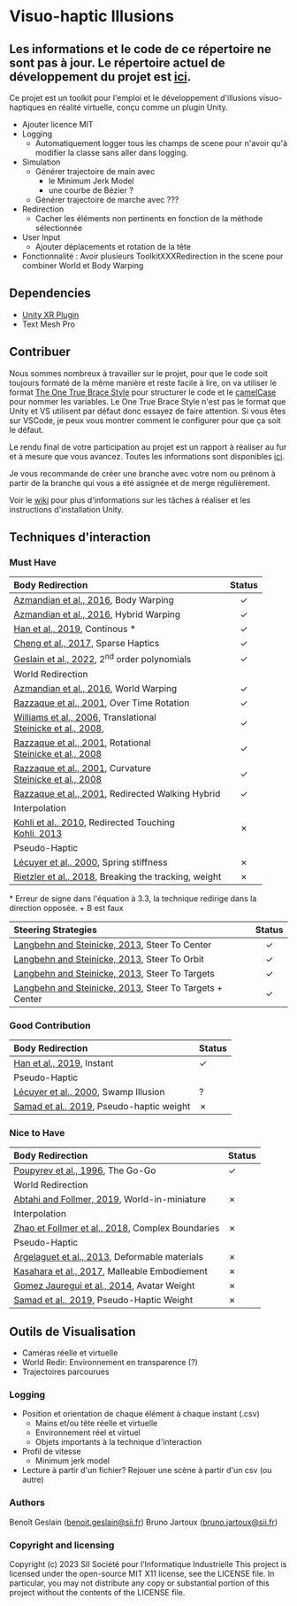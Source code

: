 # Visuo-haptic Illusions


## Les informations et le code de ce répertoire ne sont pas à jour. Le répertoire actuel de développement du projet est [ici](https://github.com/BenoitGeslain/Visuo-haptic-Illusions-Toolkit).

Ce projet est un toolkit pour l'emploi et le développement d'illusions visuo-haptiques en réalité virtuelle, conçu comme un plugin Unity.

- Ajouter licence MIT
- Logging
  - Automatiquement logger tous les champs de scene pour n'avoir qu'à modifier la classe sans aller dans logging.
- Simulation
  - Générer trajectoire de main avec
    - le Minimum Jerk Model
    - une courbe de Bézier ?
  - Générer trajectoire de marche avec ???
- Redirection
  - Cacher les éléments non pertinents en fonction de la méthode sélectionnée
- User Input
  - Ajouter déplacements et rotation de la tête
- Fonctionnalité : Avoir plusieurs ToolkitXXXRedirection in the scene pour combiner World et Body Warping

## Dependencies

- [Unity XR Plugin](https://github.com/ValveSoftware/unity-xr-plugin)
- Text Mesh Pro

## Contribuer

Nous sommes nombreux à travailler sur le projet, pour que le code soit toujours formaté de la même manière et reste facile à lire, on va utiliser le format [The One True Brace Style](https://en.wikipedia.org/wiki/Indentation_style#Variant:_1TBS_(OTBS)) pour structurer le code et le [camelCase](https://fr.wikipedia.org/wiki/Camel_case) pour nommer les variables. Le One True Brace Style n'est pas le format que Unity et VS utilisent par défaut donc essayez de faire attention. Si vous êtes sur VSCode, je peux vous montrer comment le configurer pour que ça soit le défaut.

Le rendu final de votre participation au projet est un rapport à réaliser au fur et à mesure que vous avancez. Toutes les informations sont disponibles [ici](../../wikis).

Je vous recommande de créer une branche avec votre nom ou prénom à partir de la branche qui vous a été assignée et de merge régulièrement.

Voir le [wiki](../../wikis) pour plus d'informations sur les tâches à réaliser et les instructions d'installation Unity.

## Techniques d'interaction

### Must Have

| Body Redirection  | Status   |
|:-------------- | :--------------: |
| [Azmandian et al., 2016](https://doi.org/10.1145/2858036.2858226), Body Warping    | &check; |
| [Azmandian et al., 2016](https://doi.org/10.1145/2858036.2858226), Hybrid Warping    | &check; |
| [Han et al., 2019](http://ieeexplore.ieee.org/document/8260974/), Continous *    | &check; |
| [Cheng et al., 2017](http://doi.acm.org/10.1145/3025453.3025753), Sparse Haptics   | &check;   |
| [Geslain et al., 2022](https://doi.org/10.1145/3531073.3531100), 2<sup>nd</sup> order polynomials   | &check;   |
| World Redirection   |     |
| [Azmandian et al., 2016](https://doi.org/10.1145/2858036.2858226), World Warping    | &check; |
| [Razzaque et al., 2001](http://dx.doi.org/10.2312/egs.20011036), Over Time Rotation    | &check;   |
| [Williams et al., 2006](https://dl.acm.org/doi/10.1145/1140491.1140495), Translational <br />[Steinicke et al., 2008](http://ieeexplore.ieee.org/document/4741303/),    | &check;   |
| [Razzaque et al., 2001](https://diglib.eg.org:443/xmlui/handle/10.2312/egs20011036), Rotational <br />[Steinicke et al., 2008](http://ieeexplore.ieee.org/document/4741303/)    | &check;   |
| [Razzaque et al., 2001](https://diglib.eg.org:443/xmlui/handle/10.2312/egs20011036), Curvature <br />[Steinicke et al., 2008](http://ieeexplore.ieee.org/document/4741303/)    | &check;   |
| [Razzaque et al., 2001](https://diglib.eg.org:443/xmlui/handle/10.2312/egs20011036), Redirected Walking Hybrid    | &check;   |
| Interpolation   |     |
| [Kohli et al., 2010](https://doi.org/10.1109/3DUI.2010.5444703), Redirected Touching<br />[Kohli, 2013](https://doi.org/10.17615/34cy-pt44)   | &cross;   |
| Pseudo-Haptic   |     |
| [Lécuyer et al., 2000](https://doi.org/10.1109/VR.2000.840369), Spring stiffness   | &cross;   |
| [Rietzler et al., 2018](https://dl.acm.org/doi/10.1145/3173574.3173702), Breaking the tracking, weight   | &cross;   |

\* Erreur de signe dans l'équation à 3.3, la technique redirige dans la direction opposée. + B est faux

| Steering Strategies  | Status   |
|:-------------- | :--------------: |
| [Langbehn and Steinicke, 2013](https://link.springer.com/referenceworkentry/10.1007/978-3-319-08234-9_253-1), Steer To Center    | &check; |
| [Langbehn and Steinicke, 2013](https://link.springer.com/referenceworkentry/10.1007/978-3-319-08234-9_253-1), Steer To Orbit    | &check; |
| [Langbehn and Steinicke, 2013](https://link.springer.com/referenceworkentry/10.1007/978-3-319-08234-9_253-1), Steer To Targets    | &check; |
| [Langbehn and Steinicke, 2013](https://link.springer.com/referenceworkentry/10.1007/978-3-319-08234-9_253-1), Steer To Targets + Center    | &check; |

### Good Contribution

| Body Redirection  | Status   |
|:-------------- | -------------- |
| [Han et al., 2019](http://ieeexplore.ieee.org/document/8260974/), Instant    | &check; |
| Pseudo-Haptic   |     |
| [Lécuyer et al., 2000](https://doi.org/10.1109/VR.2000.840369), Swamp Illusion   | ?   |
| [Samad et al., 2019](https://dl.acm.org/doi/10.1145/3290605.3300550), Pseudo-haptic weight   | &cross;   |

<!-- | World Redirection   | Status    |
|--------------- | --------------- |
| []()   | &cross;   |

| Interpolation   | Status    |
|--------------- | --------------- |
| []()   | &cross;   | -->

### Nice to Have

| Body Redirection  | Status   |
|:-------------- | -------------- |
| [Poupyrev et al., 1996](https://dl.acm.org/doi/10.1145/237091.237102), The Go-Go   | &check;   |
| World Redirection   |     |
| [Abtahi and Follmer, 2019](https://dl.acm.org/doi/10.1145/3290605.3300752), World-in-miniature   | &cross;   |
| Interpolation   |    |
| [Zhao et Follmer et al., 2018](https://dl.acm.org/doi/10.1145/3173574.3174118), Complex Boundaries   | &cross;   |
| Pseudo-Haptic   |     |
| [Argelaguet et al., 2013](https://doi.org/10.1145/2501599), Deformable materials   | &cross;   |
| [Kasahara et al., 2017](http://doi.acm.org/10.1145/3025453.3025962), Malleable Embodiement   | &cross;   |
| [Gomez Jauregui et al., 2014](http://ieeexplore.ieee.org/document/6777424/), Avatar Weight   | &cross;   |
| [Samad et al., 2019](http://ieeexplore.ieee.org/document/6777424/), Pseudo-Haptic Weight   | &cross;   |

## Outils de Visualisation

- Caméras réelle et virtuelle
- World Redir: Environnement en transparence (?)
- Trajectoires parcourues

### Logging
- Position et orientation de chaque élément à chaque instant (.csv)
  - Mains et/ou tête réelle et virtuelle
  - Environnement réel et virtuel
  - Objets importants à la technique d'interaction
- Profil de vitesse
	- Minimum jerk model
- Lecture à partir d'un fichier? Rejouer une scène à partir d'un csv (ou autre)


### Authors 
Benoît Geslain (benoit.geslain@sii.fr)
Bruno Jartoux (bruno.jartoux@sii.fr)

### Copyright and licensing
Copyright (c) 2023 SII Société pour l’Informatique Industrielle
This project is licensed under the open-source MIT X11 license, see the LICENSE file.
In particular, you may not distribute any copy or substantial portion of this project
without the contents of the LICENSE file.